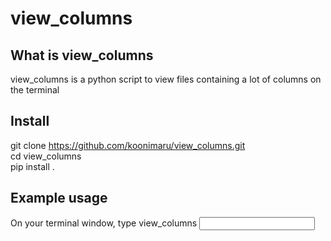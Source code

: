 # view_columns

## What is view_columns

view_columns is a python script to view files containing a lot of columns on the terminal

## Install

git clone https://github.com/koonimaru/view_columns.git <br>
cd view_columns <br>
pip install .

## Example usage
On your terminal window, type
view_columns <input file>